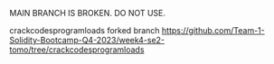 MAIN BRANCH IS BROKEN. DO NOT USE.

crackcodesprogramloads forked branch https://github.com/Team-1-Solidity-Bootcamp-Q4-2023/week4-se2-tomo/tree/crackcodesprogramloads
